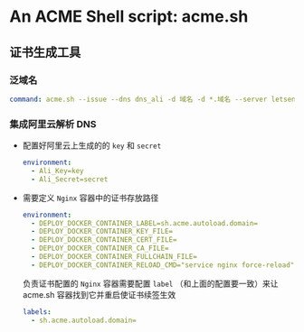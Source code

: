 # An ACME Shell script: acme.sh

## 证书生成工具

### 泛域名

```yml
command: acme.sh --issue --dns dns_ali -d 域名 -d *.域名 --server letsencrypt
```

### 集成阿里云解析 DNS

- 配置好阿里云上生成的的 `key` 和 `secret`

  ```yml
  environment:
    - Ali_Key=key
    - Ali_Secret=secret
  ```

- 需要定义 `Nginx` 容器中的证书存放路径

  ```yml
  environment:
    - DEPLOY_DOCKER_CONTAINER_LABEL=sh.acme.autoload.domain=
    - DEPLOY_DOCKER_CONTAINER_KEY_FILE=
    - DEPLOY_DOCKER_CONTAINER_CERT_FILE=
    - DEPLOY_DOCKER_CONTAINER_CA_FILE=
    - DEPLOY_DOCKER_CONTAINER_FULLCHAIN_FILE=
    - DEPLOY_DOCKER_CONTAINER_RELOAD_CMD="service nginx force-reload"
  ```

  负责证书配置的 `Nginx` 容器需要配置 `label` （和上面的配置要一致）来让 acme.sh 容器找到它并重启使证书续签生效

  ```yml
  labels:
    - sh.acme.autoload.domain=
  ```
